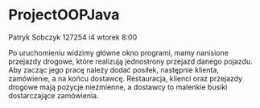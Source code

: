 # ProjectOOPJava
Patryk Sobczyk 127254 i4 wtorek 8:00

Po uruchomieniu widzimy główne okno programi, mamy nanisione przejazdy drogowe, które realizują jednostrony przejazd danego pojazdu. 
Aby zacząc jego pracę należy dodać posiłek, następnie klienta, zamówienie, a na końcu dostawcę.
Restauracja, klienci oraz przejazdy drogowe mają pozycje niezmienne, a dostawcy to malenkie busiki dostarczające zamówienia. 

